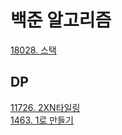 # 백준 알고리즘

[18028. 스택](https://github.com/dkyou7/Backjoon_Algorithm/tree/master/10828_%EC%8A%A4%ED%83%9D)<br>

## DP
[11726. 2XN타일링](https://github.com/dkyou7/Backjoon_Algorithm/tree/master/11726_2xn%ED%83%80%EC%9D%BC%EB%A7%81)<br>
[1463. 1로 만들기](https://github.com/dkyou7/Backjoon_Algorithm/tree/master/1463_1%EB%A1%9C%EB%A7%8C%EB%93%A4%EA%B8%B0)<br>
